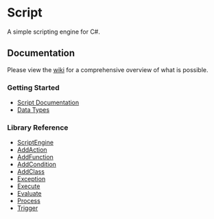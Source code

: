 # Script

A simple scripting engine for C#.

## Documentation

Please view the [wiki](https://github.com/Templarian/Script/wiki) for a comprehensive overview of what is possible.

### Getting Started

* [Script Documentation](https://github.com/Templarian/Script/wiki/Script-Documentation)
* [Data Types](https://github.com/Templarian/Script/wiki/Types)

### Library Reference

* [ScriptEngine](https://github.com/Templarian/Script/wiki/ScriptEngine)
 * [AddAction](https://github.com/Templarian/Script/wiki/AddAction)
 * [AddFunction](https://github.com/Templarian/Script/wiki/AddFunction)
 * [AddCondition](https://github.com/Templarian/Script/wiki/AddCondition)
 * [AddClass](https://github.com/Templarian/Script/wiki/AddClass)
 * [Exception](https://github.com/Templarian/Script/wiki/Exception)
 * [Execute](https://github.com/Templarian/Script/wiki/Execute)
 * [Evaluate](https://github.com/Templarian/Script/wiki/Evaluate)
 * [Process](https://github.com/Templarian/Script/wiki/Process)
 * [Trigger](https://github.com/Templarian/Script/wiki/Trigger)
